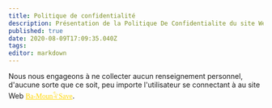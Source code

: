 ```yaml
---
title: Politique de confidentialité
description: Présentation de la Politique De Confidentialite du site Web Leremsesh.com
published: true
date: 2020-08-09T17:09:35.040Z
tags: 
editor: markdown
---
```


Nous nous engageons à ne collecter aucun renseignement personnel, d'aucune sorte que ce soit, peu importe l'utilisateur se connectant à au site Web <a href="/fr/home" style="font-family:'Yatra One', 'PT-Serif', serif;color: gold" >Ba-Moun𓅝Save</a>.
